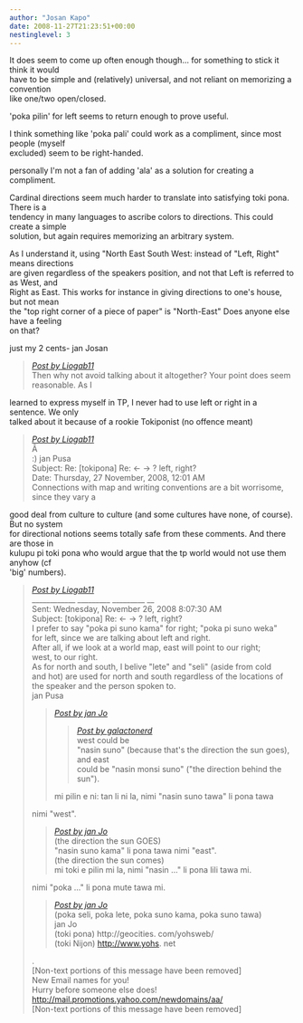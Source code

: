 ```yaml
---
author: "Josan Kapo"
date: 2008-11-27T21:23:51+00:00
nestinglevel: 3
---
```

It does seem to come up often enough though... for something to stick it think it would  
have to be simple and (relatively) universal, and not reliant on memorizing a convention  
like one/two open/closed.  
  
'poka pilin' for left seems to return enough to prove useful.  
  
I think something like 'poka pali' could work as a compliment, since most people (myself  
excluded) seem to be right-handed.  
  
personally I'm not a fan of adding 'ala' as a solution for creating a compliment.  
  
Cardinal directions seem much harder to translate into satisfying toki pona. There is a  
tendency in many languages to ascribe colors to directions. This could create a simple  
solution, but again requires memorizing an arbitrary system.  
  
As I understand it, using "North East South West: instead of "Left, Right" means directions  
are given regardless of the speakers position, and not that Left is referred to as West, and  
Right as East. This works for instance in giving directions to one's house, but not mean  
the "top right corner of a piece of paper" is "North-East" Does anyone else have a feeling  
on that?  
  
just my 2 cents- jan Josan  

> [_Post by Liogab11_](/ztBF1yyu/left-right#post9)  
> Then why not avoid talking about it altogether? Your point does seem reasonable. As I  
> 

learned to express myself in TP, I never had to use left or right in a sentence. We only  
talked about it because of a rookie Tokiponist (no offence meant)  

> [_Post by Liogab11_](/ztBF1yyu/left-right#post9)  
> Â   
> :) jan Pusa  
> Subject: Re: \[tokipona\] Re: <- -> ? left, right?  
> Date: Thursday, 27 November, 2008, 12:01 AM  
> Connections with map and writing conventions are a bit worrisome, since they vary a  
> 

good deal from culture to culture (and some cultures have none, of course). But no system  
for directional notions seems totally safe from these comments. And there are those in  
kulupu pi toki pona who would argue that the tp world would not use them anyhow (cf  
'big' numbers).  

> [_Post by Liogab11_](/ztBF1yyu/left-right#post9)  
> \_\_\_\_\_\_\_\_\_\_\_\_ \_\_\_\_\_\_\_\_\_ \_\_\_\_\_\_\_\_\_ \_\_  
> Sent: Wednesday, November 26, 2008 8:07:30 AM  
> Subject: \[tokipona\] Re: <- -> ? left, right?  
> I prefer to say "poka pi suno kama" for right; "poka pi suno weka"  
> for left, since we are talking about left and right.  
> After all, if we look at a world map, east will point to our right;  
> west, to our right.  
> As for north and south, I belive "lete" and "seli" (aside from cold  
> and hot) are used for north and south regardless of the locations of  
> the speaker and the person spoken to.  
> jan Pusa  
> 
> > [_Post by jan Jo_](/ztBF1yyu/left-right#post6)  
> > 
> > > [_Post by galactonerd_](/ztBF1yyu/left-right#post4)  
> > > west could be  
> > > "nasin suno" (because that's the direction the sun goes), and east  
> > > could be "nasin monsi suno" ("the direction behind the sun").  
> > > 
> > 
> > mi pilin e ni: tan li ni la, nimi "nasin suno tawa" li pona tawa  
> > 
> 
> nimi "west".  
> 
> > [_Post by jan Jo_](/ztBF1yyu/left-right#post6)  
> > (the direction the sun GOES)  
> > "nasin suno kama" li pona tawa nimi "east".  
> > (the direction the sun comes)  
> > mi toki e pilin mi la, nimi "nasin ..." li pona lili tawa mi.  
> > 
> 
> nimi "poka ..." li pona mute tawa mi.  
> 
> > [_Post by jan Jo_](/ztBF1yyu/left-right#post6)  
> > (poka seli, poka lete, poka suno kama, poka suno tawa)  
> > jan Jo  
> > (toki pona) http://geocities. com/yohsweb/  
> > (toki Nijon) http://www.yohs. net  
> > 
> 
> .  
> \[Non-text portions of this message have been removed\]  
> New Email names for you!  
> Hurry before someone else does!  
> http://mail.promotions.yahoo.com/newdomains/aa/  
> \[Non-text portions of this message have been removed\]  
>